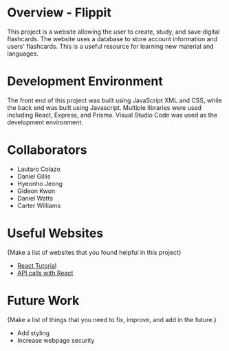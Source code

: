 # Overview - Flippit

This project is a website allowing the user to create, study, and save digital flashcards. The website uses a database to store account information and users' flashcards. This is a useful resource for learning new material and languages.

# Development Environment

The front end of this project was built using JavaScript XML and CSS, while the back end was built using Javascript. Multiple libraries were used including React, Express, and Prisma. Visual Studio Code was used as the development environment.

# Collaborators

* Lautaro Colazo
* Daniel Gillis
* Hyeonho Jeong
* Gideon Kwon
* Daniel Watts
* Carter Williams

# Useful Websites

{Make a list of websites that you found helpful in this project}
* [React Tutorial](https://www.w3schools.com/react/)
* [API calls with React](https://builtin.com/software-engineering-perspectives/react-api)

# Future Work

{Make a list of things that you need to fix, improve, and add in the future.}
* Add styling
* Increase webpage security